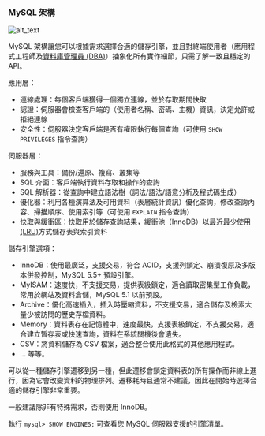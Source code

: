 ### MySQL 架構

![alt_text](images/mysql_architecture.png "MySQL 架構圖")

MySQL 架構讓您可以根據需求選擇合適的儲存引擎，並且對終端使用者（應用程式工程師及[資料庫管理員 (DBA)](https://en.wikipedia.org/wiki/Database_administrator)）抽象化所有實作細節，只需了解一致且穩定的 API。

應用層：

*   連線處理：每個客戶端獲得一個獨立連線，並於存取期間快取
*   認證：伺服器會檢查客戶端的（使用者名稱、密碼、主機）資訊，決定允許或拒絕連線
*   安全性：伺服器決定客戶端是否有權限執行每個查詢（可使用 `SHOW PRIVILEGES` 指令查詢）

伺服器層：

*   服務與工具：備份/還原、複寫、叢集等
*   SQL 介面：客戶端執行資料存取和操作的查詢
*   SQL 解析器：從查詢中建立語法樹（詞法/語法/語意分析及程式碼生成）
*   優化器：利用各種演算法及可用資料（表層統計資訊）優化查詢，修改查詢內容、掃描順序、使用索引等（可使用 `EXPLAIN` 指令查詢）
*   快取與緩衝區：快取用於儲存查詢結果，緩衝池（InnoDB）以[最近最少使用 (LRU)](https://en.wikipedia.org/wiki/Cache_replacement_policies#Least_recently_used_(LRU))方式儲存表與索引資料

儲存引擎選項：

*   InnoDB：使用最廣泛，支援交易，符合 ACID，支援列鎖定、崩潰復原及多版本併發控制，MySQL 5.5+ 預設引擎。
*   MyISAM：速度快，不支援交易，提供表級鎖定，適合讀取密集型工作負載，常用於網站及資料倉儲，MySQL 5.1 以前預設。
*   Archive：優化高速插入，插入時壓縮資料，不支援交易，適合儲存及檢索大量少被訪問的歷史存檔資料。
*   Memory：資料表存在記憶體中，速度最快，支援表級鎖定，不支援交易，適合建立暫存表或快速查詢，資料在系統關機後會遺失。
*   CSV：將資料儲存為 CSV 檔案，適合整合使用此格式的其他應用程式。
*   … 等等。

可以從一種儲存引擎遷移到另一種，但此遷移會鎖定資料表的所有操作而非線上進行，因為它會改變資料的物理排列。遷移耗時且通常不建議，因此在開始時選擇合適的儲存引擎非常重要。

一般建議除非有特殊需求，否則使用 InnoDB。

執行 `mysql> SHOW ENGINES;` 可查看您 MySQL 伺服器支援的引擎清單。
